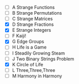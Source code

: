 - [ ] A Strange Functions
- [ ] B Strange Permutations
- [ ] C Strange Matrices
- [X] D Strange Fractions
- [X] E Strange Integers
- [ ] F Kaiji!
- [X] G Edge Groups
- [ ] H Life is a Game
- [ ] I Steadily Growing Steam
- [ ] J Two Binary Strings Problem
- [X] K Circle of Life
- [ ] L Three,Three,Three
- [ ] M Harmony in Harmony